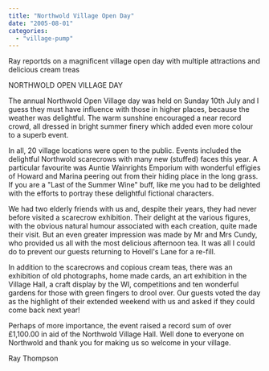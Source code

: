 ```yaml
---
title: "Northwold Village Open Day"
date: "2005-08-01"
categories: 
  - "village-pump"
---
```


Ray reportds on a magnificent village open day with multiple attractions and delicious cream treas

NORTHWOLD OPEN VILLAGE DAY

The annual Northwold Open Village day was held on Sunday 10th July and I guess they must have influence with those in higher places, because the weather was delightful. The warm sunshine encouraged a near record crowd, all dressed in bright summer finery which added even more colour to a superb event.

In all, 20 village locations were open to the public. Events included the delightful Northwold scarecrows with many new (stuffed) faces this year. A particular favourite was Auntie Wainrights Emporium with wonderful effigies of Howard and Marina peering out from their hiding place in the long grass. If you are a "Last of the Summer Wine" buff, like me you had to be delighted with the efforts to portray these delightful fictional characters.

We had two elderly friends with us and, despite their years, they had never before visited a scarecrow exhibition. Their delight at the various figures, with the obvious natural humour associated with each creation, quite made their visit. But an even greater impression was made by Mr and Mrs Cundy, who provided us all with the most delicious afternoon tea. It was all I could do to prevent our guests returning to Hovell's Lane for a re-fill.

In addition to the scarecrows and copious cream teas, there was an exhibition of old photographs, home made cards, an art exhibition in the Village Hall, a craft display by the WI, competitions and ten wonderful gardens for those with green fingers to drool over. Our guests voted the day as the highlight of their extended weekend with us and asked if they could come back next year!

Perhaps of more importance, the event raised a record sum of over £1,100.00 in aid of the Northwold Village Hall. Well done to everyone on Northwold and thank you for making us so welcome in your village.

Ray Thompson
